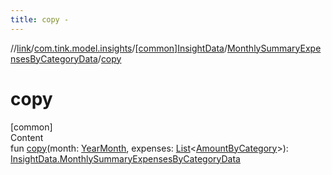 ```yaml
---
title: copy -
---
```

//[link](../../../index.md)/[com.tink.model.insights](../../index.md)/[[common]InsightData](../index.md)/[MonthlySummaryExpensesByCategoryData](index.md)/[copy](copy.md)



# copy  
[common]  
Content  
fun [copy](copy.md)(month: [YearMonth](../../../com.tink.model.time/[common]-year-month/index.md), expenses: [List](https://kotlinlang.org/api/latest/jvm/stdlib/kotlin.collections/-list/index.html)<[AmountByCategory](../../../com.tink.model.relations/[common]-amount-by-category/index.md)>): [InsightData.MonthlySummaryExpensesByCategoryData](index.md)  



